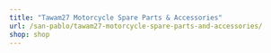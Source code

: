 ```yaml
---
title: "Tawam27 Motorcycle Spare Parts & Accessories"
url: /san-pablo/tawam27-motorcycle-spare-parts-and-accessories/
shop: shop
---
```

